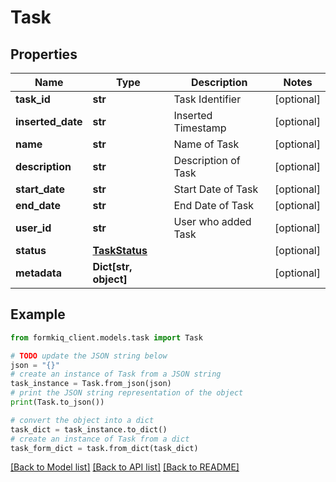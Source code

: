 # Task


## Properties

Name | Type | Description | Notes
------------ | ------------- | ------------- | -------------
**task_id** | **str** | Task Identifier | [optional] 
**inserted_date** | **str** | Inserted Timestamp | [optional] 
**name** | **str** | Name of Task | [optional] 
**description** | **str** | Description of Task | [optional] 
**start_date** | **str** | Start Date of Task | [optional] 
**end_date** | **str** | End Date of Task | [optional] 
**user_id** | **str** | User who added Task | [optional] 
**status** | [**TaskStatus**](TaskStatus.md) |  | [optional] 
**metadata** | **Dict[str, object]** |  | [optional] 

## Example

```python
from formkiq_client.models.task import Task

# TODO update the JSON string below
json = "{}"
# create an instance of Task from a JSON string
task_instance = Task.from_json(json)
# print the JSON string representation of the object
print(Task.to_json())

# convert the object into a dict
task_dict = task_instance.to_dict()
# create an instance of Task from a dict
task_form_dict = task.from_dict(task_dict)
```
[[Back to Model list]](../README.md#documentation-for-models) [[Back to API list]](../README.md#documentation-for-api-endpoints) [[Back to README]](../README.md)


